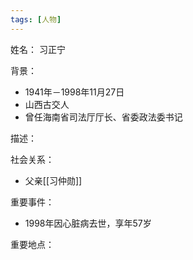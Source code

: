 ```yaml
---
tags: [人物]
---
```


姓名：
习正宁

背景：
- 1941年－1998年11月27日
- 山西古交人
- 曾任海南省司法厅厅长、省委政法委书记

描述：

社会关系：
- 父亲[[习仲勋]]

重要事件：
- 1998年因心脏病去世，享年57岁

重要地点：
